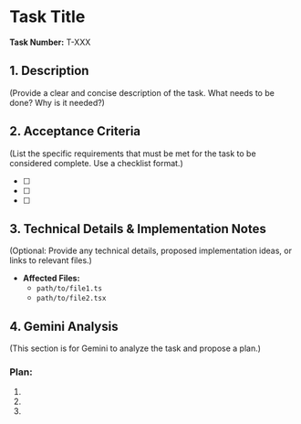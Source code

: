 # Task Title

**Task Number:** T-XXX

## 1. Description

(Provide a clear and concise description of the task. What needs to be done? Why is it needed?)

## 2. Acceptance Criteria

(List the specific requirements that must be met for the task to be considered complete. Use a checklist format.)

- [ ] 
- [ ] 
- [ ] 

## 3. Technical Details & Implementation Notes

(Optional: Provide any technical details, proposed implementation ideas, or links to relevant files.)

- **Affected Files:**
    - `path/to/file1.ts`
    - `path/to/file2.tsx`

## 4. Gemini Analysis

(This section is for Gemini to analyze the task and propose a plan.)

### Plan:

1.  
2.  
3.  
